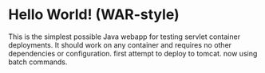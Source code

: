 Hello World! (WAR-style)
===============

This is the simplest possible Java webapp for testing servlet container deployments.  It should work on any container and requires no other dependencies or configuration.
first attempt to deploy to tomcat. 
now using batch commands.

